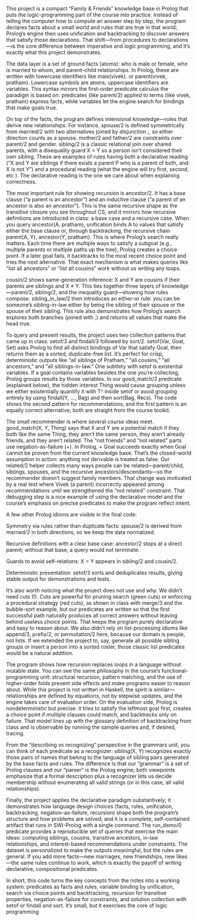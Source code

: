 This project is a compact “Family & Friends” knowledge base in Prolog that puts the logic-programming part of the course into practice. Instead of telling the computer how to compute an answer step by step, the program declares facts about a small world and rules that are true in that world; Prolog’s engine then uses unification and backtracking to discover answers that satisfy those declarations. That shift—from procedures to declarations—is the core difference between imperative and logic programming, and it’s exactly what this project demonstrates.

The data layer is a set of ground facts (atoms): who is male or female, who is married to whom, and parent–child relationships. In Prolog, these are written with lowercase identifiers like male(vivek). or parent(vivek, pratham). Lowercase symbols are atoms; uppercase identifiers are variables. This syntax mirrors the first-order predicate calculus the paradigm is based on: predicates (like parent/2) applied to terms (like vivek, pratham) express facts, while variables let the engine search for bindings that make goals true.

On top of the facts, the program defines intensional knowledge—rules that derive new relationships. For instance, spouse/2 is defined symmetrically from married/2 with two alternatives joined by disjunction ;, so either direction counts as a spouse. mother/2 and father/2 are constraints over parent/2 and gender. sibling/2 is a classic relational join over shared parents, with a disequality guard X \= Y so a person isn’t considered their own sibling. These are examples of rules having both a declarative reading (“X and Y are siblings if there exists a parent P who is a parent of both, and X is not Y”) and a procedural reading (what the engine will try first, second, etc.). The declarative reading is the one we care about when explaining correctness.

The most important rule for showing recursion is ancestor/2. It has a base clause (“a parent is an ancestor”) and an inductive clause (“a parent of an ancestor is also an ancestor”). This is the same recursive shape as the transitive closure you see throughout CS, and it mirrors how recursive definitions are introduced in class: a base case and a recursive case. When you query ancestor(A, pratham), unification binds A to values that satisfy either the base clause or, through backtracking, the recursive chain parent(A, Y), ancestor(Y, pratham). This is where Prolog’s search really matters. Each time there are multiple ways to satisfy a subgoal (e.g., multiple parents or multiple paths up the tree), Prolog creates a choice point. If a later goal fails, it backtracks to the most recent choice point and tries the next alternative. That exact mechanism is what makes queries like “list all ancestors” or “list all cousins” work without us writing any loops.

cousin/2 shows same-generation inference: X and Y are cousins if their parents are siblings and X ≠ Y. This ties together three layers of knowledge—parent/2, sibling/2, and the inequality guard—showing how rules compose. sibling_in_law/2 then introduces an either-or rule: you can be someone’s sibling-in-law either by being the sibling of their spouse or the spouse of their sibling. This rule also demonstrates how Prolog’s search explores both branches (joined with ;) and returns all values that make the head true.

To query and present results, the project uses two collection patterns that came up in class: setof/3 and findall/3 followed by sort/2. setof(Var, Goal, Set) asks Prolog to find all distinct bindings of Var that satisfy Goal, then returns them as a sorted, duplicate-free list. It’s perfect for crisp, deterministic outputs like “all siblings of Pratham,” “all cousins,” “all ancestors,” and “all siblings-in-law.” One subtlety with setof is existential variables. If a goal contains variables besides the one you’re collecting, Prolog groups results by those variables. In our good_match/3 predicate (explained below), the hidden interest Thing would cause grouping unless we either existentially quantify it with T^ inside setof or avoid grouping entirely by using findall(Y, …, Bag) and then sort(Bag, Recs). The code shows the second pattern for recommendations, and the first pattern is an equally correct alternative; both are straight from the course toolkit.

The small recommender is where several course ideas meet. good_match(X, Y, Thing) says that X and Y are a potential match if they both like the same Thing, they aren’t the same person, they aren’t already friends, and they aren’t related. The “not friends” and “not related” parts use negation-as-failure (\+). In Prolog, \+ Goal succeeds exactly when Goal cannot be proven from the current knowledge base. That’s the closed-world assumption in action: anything not derivable is treated as false. Our related/2 helper collects many ways people can be related—parent/child, siblings, spouses, and the recursive ancestors/descendants—so the recommender doesn’t suggest family members. That change was motivated by a real test where Vivek (a parent) incorrectly appeared among recommendations until we strengthened the “not related” constraint. That debugging step is a nice example of using the declarative model and the course’s emphasis on precise predicates to make the program reflect intent.

A few other Prolog idioms are visible in the final code:

Symmetry via rules rather than duplicate facts: spouse/2 is derived from married/2 in both directions, so we keep the data normalized.

Recursive definitions with a clear base case: ancestor/2 stops at a direct parent; without that base, a query would not terminate.

Guards to avoid self-relations: X \= Y appears in sibling/2 and cousin/2.

Deterministic presentation: setof/3 sorts and deduplicates results, giving stable output for demonstrations and tests.

It’s also worth noticing what the project does not use and why. We didn’t need cuts (!). Cuts are powerful for pruning search (green cuts) or enforcing a procedural strategy (red cuts), as shown in class with merge/3 and the bubble-sort example, but our predicates are written so that the first successful path naturally produces all correct answers without leaving behind useless choice points. That keeps the program purely declarative and easy to reason about. We also didn’t rely on list-processing idioms like append/3, prefix/2, or permutation/2 here, because our domain is people, not lists. If we extended the project to, say, generate all possible sibling groups or insert a person into a sorted roster, those classic list predicates would be a natural addition.

The program shows how recursion replaces loops in a language without mutable state. You can see the same philosophy in the course’s functional-programming unit: structural recursion, pattern matching, and the use of higher-order folds prevent side effects and make programs easier to reason about. While this project is not written in Haskell, the spirit is similar—relationships are defined by equations, not by stepwise updates, and the engine takes care of evaluation order. On the evaluation side, Prolog is nondeterministic but precise: it tries to satisfy the leftmost goal first, creates a choice point if multiple clauses could match, and backtracks only on failure. That model lines up with the glossary definition of backtracking from class and is observable by running the sample queries and, if desired, tracing.

From the “describing vs recognizing” perspective in the grammars unit, you can think of each predicate as a recognizer: sibling(X, Y) recognizes exactly those pairs of names that belong to the language of sibling pairs generated by the base facts and rules. The difference is that our “grammar” is a set of Prolog clauses and our “parser” is the Prolog engine; both viewpoints emphasize that a formal description plus a recognizer lets us decide membership without enumerating all valid strings (or in this case, all valid relationships).

Finally, the project applies the declarative paradigm substantively; it demonstrates how language design choices (facts, rules, unification, backtracking, negation-as-failure, recursion) shape both the program’s structure and how problems are solved; and it is a complete, self-contained artifact that runs in SWI-Prolog with a single command. The run_demo/0 predicate provides a reproducible set of queries that exercise the main ideas: computing siblings, cousins, transitive ancestors, in-law relationships, and interest-based recommendations under constraints. The dataset is personalized to make the outputs meaningful, but the rules are general. If you add more facts—new marriages, new friendships, new likes—the same rules continue to work, which is exactly the payoff of writing declarative, compositional predicates.

In short, this code turns the key concepts from the notes into a working system: predicates as facts and rules, variable binding by unification, search via choice points and backtracking, recursion for transitive properties, negation-as-failure for constraints, and solution collection with setof or findall and sort. It’s small, but it exercises the core of logic programming
